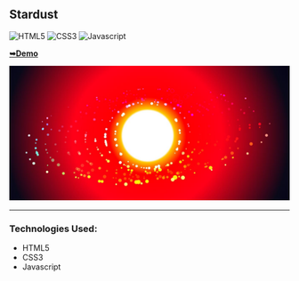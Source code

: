 <!--https://www.youtube.com/watch?v=fyeH7f6ifdc&list=PLXZzYzG2cy7zhU6oya_xE-8qapJjxQyuB&index=32-->
## Stardust

![HTML5](https://img.shields.io/badge/html5-%2320232a.svg?style=for-the-badge&logo=html5&logoColor=%2361DAFB)
![CSS3](https://img.shields.io/badge/css3-%231572B6.svg?style=for-the-badge&logo=css3&logoColor=white)
![Javascript](https://img.shields.io/badge/javascript-%23323330.svg?style=for-the-badge&logo=react&logoColor=%23F7DF1E)

<a href="https://juliadooby.github.io/Stardust/"><strong>➥Demo</strong></a>

<div align="center"><img src="https://github.com/juliaDooby/Stardust/blob/main/Stardust_1.JPG" width="100%" height="20%"></img></div>

---

### Technologies Used:

* HTML5
* CSS3
* Javascript 
